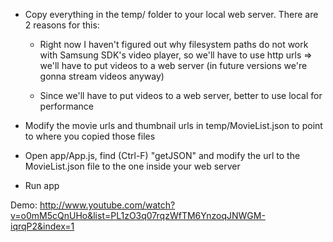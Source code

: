 - Copy everything in the temp/ folder to your local web server. There are 2 reasons for this:

  + Right now I haven't figured out why filesystem paths do not work with Samsung SDK's video player, so we'll have to use
    http urls => we'll have to put videos to a web server (in future versions we're gonna stream videos anyway)    

  + Since we'll have to put videos to a web server, better to use local for performance

- Modify the movie urls and thumbnail urls in temp/MovieList.json to point to where you copied those files

- Open app/App.js, find (Ctrl-F) "getJSON" and modify the url to the MovieList.json file to the one inside your web server

- Run app

Demo: http://www.youtube.com/watch?v=o0mM5cQnUHo&list=PL1zO3q07rqzWfTM6YnzoqJNWGM-iqrqP2&index=1